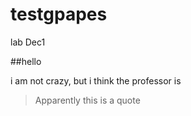 # testgpapes
lab Dec1

##hello

i am not crazy, but i think the professor is

> Apparently this is a quote
